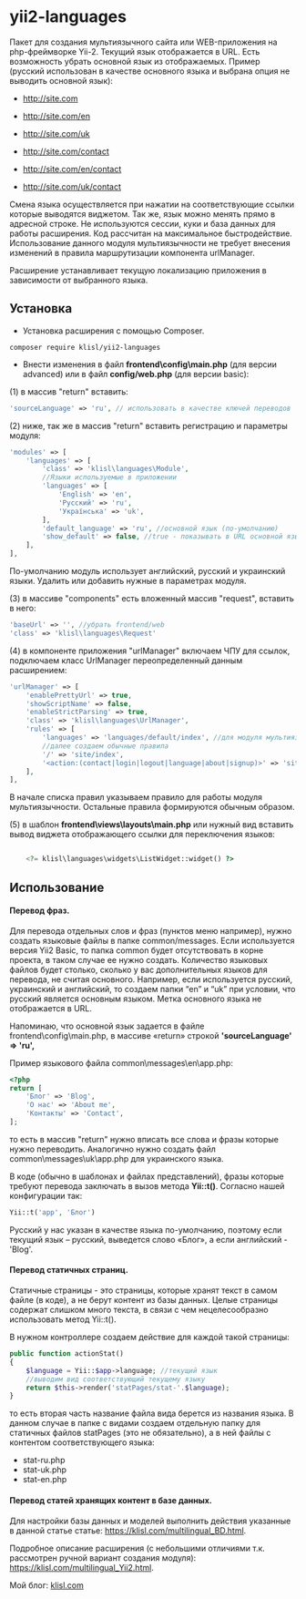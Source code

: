 yii2-languages
=================

Пакет для создания мультиязычного сайта или WEB-приложения на php-фреймворке Yii-2. Текущий язык отображается в URL. Есть возможность 
убрать основной язык из отображаемых. 
Пример (русский использован в качестве основного языка и выбрана опция не выводить основной язык):

* http://site.com
* http://site.com/en
* http://site.com/uk

* http://site.com/contact
* http://site.com/en/contact
* http://site.com/uk/contact


Смена языка осуществляется при нажатии на соответствующие ссылки которые выводятся виджетом. Так же, язык можно менять прямо в адресной строке. 
Не используются сессии, куки и база данных для работы расширения. Код рассчитан на максимальное быстродействие. 
Использование данного модуля мультиязычности не требует внесения изменений в правила маршрутизации компонента urlManager.

Расширение устанавливает текущую локализацию приложения в зависимости от выбранного языка. 


  
Установка
------------------
* Установка расширения с помощью Composer.

```
composer require klisl/yii2-languages 
```


* Внести изменения в файл **frontend\config\main.php** (для версии advanced) или в 
файл **config/web.php** (для версии basic):


(1)  в массив "return" вставить:
```php
'sourceLanguage' => 'ru', // использовать в качестве ключей переводов
```

(2)  ниже, так же в массив "return" вставить регистрацию и параметры модуля:
```php
'modules' => [
    'languages' => [
        'class' => 'klisl\languages\Module',
        //Языки используемые в приложении
        'languages' => [
            'English' => 'en',
            'Русский' => 'ru',
            'Українська' => 'uk',
        ],
        'default_language' => 'ru', //основной язык (по-умолчанию)
        'show_default' => false, //true - показывать в URL основной язык, false - нет
    ],
],
```
По-умолчанию модуль использует английский, русский и украинский языки. Удалить или добавить нужные в параметрах модуля.


(3) в массиве "components" есть вложенный массив "request", вставить в него:
```php
'baseUrl' => '', //убрать frontend/web
'class' => 'klisl\languages\Request'
```

(4) в компоненте приложения "urlManager" включаем ЧПУ для ссылок, подключаем класс UrlManager переопределенный данным расширением:
```php
'urlManager' => [
    'enablePrettyUrl' => true,
    'showScriptName' => false,
    'enableStrictParsing' => true,
    'class' => 'klisl\languages\UrlManager',
    'rules' => [
        'languages' => 'languages/default/index', //для модуля мультиязычности
        //далее создаем обычные правила
        '/' => 'site/index',
        '<action:(contact|login|logout|language|about|signup)>' => 'site/<action>',
    ],
],
```
В начале списка правил указываем правило для работы модуля мультиязычности. Остальные правила формируются обычным образом.

(5) в шаблон **frontend\views\layouts\main.php** или нужный вид вставить вывод виджета отображающего ссылки для переключения языков:
```php

    <?= klisl\languages\widgets\ListWidget::widget() ?>

```



Использование
-------------

#### Перевод фраз.
Для перевода отдельных слов и фраз (пунктов меню например), нужно создать языковые файлы в папке common/messages. 
Если используется версия Yii2 Basic, то папка common будет отсутствовать в корне проекта, в таком случае ее нужно создать. 
Количество языковых файлов будет столько, сколько у вас дополнительных языков для перевода, не считая основного. 
Например, если используется русский, украинский и английский, то создаем папки “en” и “uk” при условии, что русский является основным языком. Метка основного языка не отображается в URL. 

Напоминаю, что основной язык задается в файле frontend\config\main.php, в массиве «return» строкой
**'sourceLanguage' => 'ru',**

Пример языкового файла common\messages\en\app.php:
```php
<?php
return [
    'Блог' => 'Blog',
    'О нас' => 'About me',
    'Контакты' => 'Contact',
];
```
то есть в массив "return" нужно вписать все слова и фразы которые нужно переводить. 
Аналогично нужно создать файл common\messages\uk\app.php для украинского языка.

В коде (обычно в шаблонах и файлах представлений), фразы которые требуют перевода заключать в вызов метода **Yii::t()**.
Согласно нашей конфигурации так: 
```php
Yii::t('app', 'Блог')
```
Русский у нас указан в качестве языка по-умолчанию, поэтому если текущий язык – русский, выведется слово «Блог», а если английский - 'Blog'.


#### Перевод статичных страниц.
Статичные страницы - это страницы, которые хранят текст в самом файле (в коде), а не берут контент из базы данных. Целые страницы содержат слишком много текста, в связи с чем нецелесообразно использовать метод Yii::t().

В нужном контроллере создаем действие для каждой такой страницы:
```php
public function actionStat()
{
    $language = Yii::$app->language; //текущий язык
    //выводим вид соответствующий текущему языку
    return $this->render('statPages/stat-'.$language);     
}
```
то есть вторая часть название файла вида берется из названия языка. 
В данном случае в папке с видами создаем отдельную папку для статичных файлов statPages (это не обязательно), а в ней файлы с контентом соответствующего языка:
- stat-ru.php
- stat-uk.php
- stat-en.php


#### Перевод статей хранящих контент в базе данных.

Для настройки базы данных и моделей выполнить действия указанные в данной статье статье: <https://klisl.com/multilingual_BD.html>.  


Подробное описание расширения (с небольшими отличиями т.к. рассмотрен ручной вариант создания модуля): <https://klisl.com/multilingual_Yii2.html>.

Мой блог: [klisl.com](https://klisl.com)  